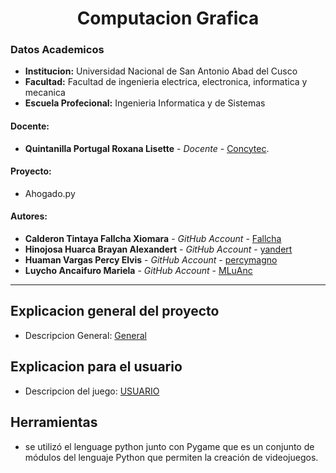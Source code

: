 
# **<center>Computacion Grafica </center>**
### Datos Academicos 

- **Institucion:** Universidad Nacional de San Antonio Abad del Cusco
- **Facultad:** Facultad de ingenieria electrica, electronica, informatica y mecanica
- **Escuela Profecional:** Ingenieria Informatica y de Sistemas

#### Docente:
- **Quintanilla Portugal Roxana Lisette** - _Docente_ - [Concytec](http://directorio.concytec.gob.pe/appDirectorioCTI/VerDatosInvestigador.do?id_investigador=40930).

#### Proyecto:

- Ahogado.py 

#### Autores:
- **Calderon Tintaya Fallcha Xiomara** - _GitHub Account_ - [Fallcha](https://github.com/Fallcha)
- **Hinojosa Huarca Brayan Alexandert** - _GitHub Account_ - [yandert](https://github.com/yandert)
- **Huaman Vargas Percy Elvis** - _GitHub Account_ - [percymagno](https://github.com/percymagno)
- **Luycho Ancaifuro Mariela** - _GitHub Account_ - [MLuAnc](https://github.com/MLuAnc)
---
## Explicacion general del proyecto
- Descripcion General: [General](https://docs.google.com/presentation/d/1BDmMETdsXC0F_N72JcafNJRloEDCTDlGMFxqvqT17vI/edit#slide=id.g13c4792b0e_0_244)
## Explicacion para el usuario
- Descripcion del juego: [USUARIO](https://docs.google.com/presentation/d/1FUFwNOI4JWKDQcejyuwbLiwsQ-MdjJSodxwbtjHexGc/edit#slide=id.gc6f59039d_0_0)
## Herramientas
- se utilizó el lenguage python junto con Pygame que es un conjunto de módulos del lenguaje Python que permiten la creación de videojuegos.
 
```

